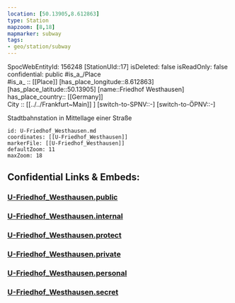 ```yaml
---
location: [50.13905,8.612863] 
type: Station 
mapzoom: [8,18] 
mapmarker: subway 
tags:
- geo/station/subway
---
```

SpocWebEntityId: 156248
[StationUId::17] 
isDeleted: false
isReadOnly: false
confidential: public
#is_a_/Place  
#is_a_ :: [[Place]] 
[has_place_longitude::8.612863] 
[has_place_latitude::50.13905] 
[name::Friedhof Westhausen] 
has_place_country:: [[Germany]]  
City :: [[../../Frankfurt~Main]] ] 
[switch-to-SPNV::-] 
[switch-to-ÖPNV::-] 

Stadtbahnstation in Mittellage einer Straße

```leaflet
id: U-Friedhof_Westhausen.md
coordinates: [[U-Friedhof_Westhausen]] 
markerFile: [[U-Friedhof_Westhausen]] 
defaultZoom: 11 
maxZoom: 18
```


## Confidential Links & Embeds: 

### [U-Friedhof_Westhausen.public](/_public/\Earth\Continent\Europe\Europe~Central\Germany\Germany~West\Hessen\counties~Hessen\Frankfurt~Main\Stations-FFM~UU-Friedhof_Westhausen.public.md) 

### [U-Friedhof_Westhausen.internal](/_internal/\Earth\Continent\Europe\Europe~Central\Germany\Germany~West\Hessen\counties~Hessen\Frankfurt~Main\Stations-FFM~UU-Friedhof_Westhausen.internal.md) 

### [U-Friedhof_Westhausen.protect](/_protect/\Earth\Continent\Europe\Europe~Central\Germany\Germany~West\Hessen\counties~Hessen\Frankfurt~Main\Stations-FFM~UU-Friedhof_Westhausen.protect.md) 

### [U-Friedhof_Westhausen.private](/_private/\Earth\Continent\Europe\Europe~Central\Germany\Germany~West\Hessen\counties~Hessen\Frankfurt~Main\Stations-FFM~UU-Friedhof_Westhausen.private.md) 

### [U-Friedhof_Westhausen.personal](/_personal/\Earth\Continent\Europe\Europe~Central\Germany\Germany~West\Hessen\counties~Hessen\Frankfurt~Main\Stations-FFM~UU-Friedhof_Westhausen.personal.md) 

### [U-Friedhof_Westhausen.secret](/_secret/\Earth\Continent\Europe\Europe~Central\Germany\Germany~West\Hessen\counties~Hessen\Frankfurt~Main\Stations-FFM~UU-Friedhof_Westhausen.secret.md)

